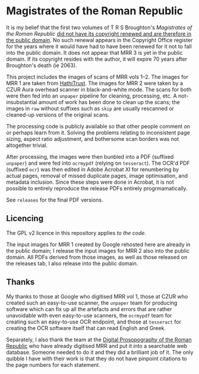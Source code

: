 # Magistrates of the Roman Republic

It is my belief that the first two volumes of T R S Broughton's *Magistrates of the Roman Republic* [did not have its copyright renewed and are therefore in the public domain](https://guides.library.cornell.edu/copyright/publicdomain). No such renewal appears in the Copyright Office register for the years where it would have had to have been renewed for it not to fall into the public domain. It does not appear that MRR 3 is yet in the public domain. If its copyright resides with the author, it will expire 70 years after Broughton's death (ie 2063).

This project includes the images of scans of MRR vols 1–2. The images for MRR 1 are taken from [HathiTrust](https://babel.hathitrust.org/cgi/pt?id=mdp.39015009351001). The images for MRR 2 were taken by a CZUR Aura overhead scanner in black-and-white mode. The scans for both were then fed into an `unpaper` pipeline for cleaning, processing, etc. A not-insubstantial amount of work has been done to clean up the scans; the images in `raw` without suffixes such as `skip` are usually rescanned or cleaned-up versions of the original scans.

The processing code is publicly available so that other people comment on or perhaps learn from it. Solving the problems relating to inconsistent page sizing, aspect ratio adjustment, and bothersome scan borders was not altogether trivial.

After processing, the images were then bunbled into a PDF (suffixed `unpaper`) and were fed into `ocrmypdf` (relying on `tesseract`). The OCR'd PDF (suffixed `ocr`) was then edited in Adobe Acrobat XI for renumbering by actual pages, removal of missed duplicate pages, image optimisation, and metadata inclusion. Since these steps were done in Acrobat, it is not possible to entirely reproduce the release PDFs entirely progrmamatically.

See `releases` for the final PDF versions.

## Licencing

The GPL v2 licence in this repository applies *to the code*.

The input images for MRR 1 created by Google rehosted here are already in the public domain; I release the input images for MRR 2 also into the public domain. All PDFs derived from those images, as well as those released on the releases tab, I also release into the public domain.

## Thanks

My thanks to those at Google who digitised MRR vol 1, those at CZUR who created such an easy-to-use scanner, the `unpaper` team for producing software which can fix up all the artefacts and errors that are rather unavoidable with even easy-to-use scanners, the `ocrmypdf` team for creating such an easy-to-use OCR endpoint, and those at `tesseract` for creating the OCR software itself that can read English and Greek.

Separately, I also thank the team at the [Digital Prosopography of the Roman Republic](https://romanrepublic.ac.uk) who have already digitised MRR and put it into a searchable web database. Someone needed to do it and they did a brilliant job of it. The only quibble I have with their work is that they do not have pinpoint citations to the page numbers for each statement.
